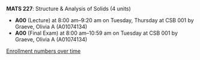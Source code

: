 **MATS 227**: Structure & Analysis of Solids (4 units)

- **A00** (Lecture) at 8:00 am–9:20 am on Tuesday, Thursday at CSB 001 by Graeve, Olivia A (A01074134)
- **A00** (Final Exam) at 8:00 am–10:59 am on Tuesday at CSB 001 by Graeve, Olivia A (A01074134)

[Enrollment numbers over time](./MATS227.tsv)
